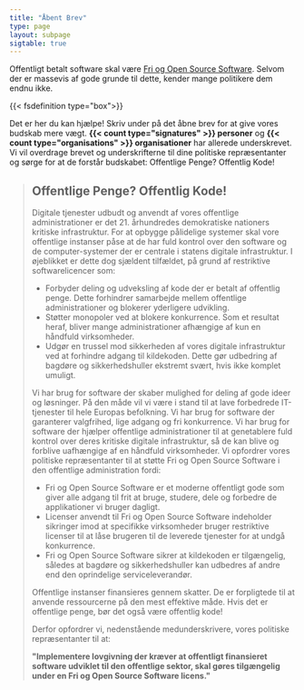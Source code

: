 ```yaml
---
title: "Åbent Brev"
type: page
layout: subpage
sigtable: true
---
```


Offentligt betalt software skal være [Fri og Open Source Software][fs]. Selvom der er massevis af gode grunde til dette, kender mange politikere dem endnu ikke.

{{< fsdefinition type="box">}}

Det er her du kan hjælpe! Skriv under på det åbne brev for at give vores budskab mere vægt. **{{< count type="signatures" >}} personer** og **{{< count type="organisations" >}} organisationer** har allerede underskrevet. Vi vil overdrage brevet og underskrifterne til dine politiske repræsentanter og sørge for at de forstår budskabet: Offentlige Penge? Offentlig Kode!

> ## Offentlige Penge? Offentlig Kode!
> 
> Digitale tjenester udbudt og anvendt af vores offentlige administrationer er det 21. århundredes demokratiske nationers kritiske infrastruktur. For at opbygge pålidelige systemer skal vore offentlige instanser påse at de har fuld kontrol over den software og de computer-systemer der er centrale i statens digitale infrastruktur. I øjeblikket er dette dog sjældent tilfældet, på grund af restriktive softwarelicencer som:
> 
> * Forbyder deling og udveksling af kode der er betalt af offentlig penge. Dette forhindrer samarbejde mellem offentlige administrationer og blokerer yderligere udvikling.
> * Støtter monopoler ved at blokere konkurrence. Som et resultat heraf, bliver mange administrationer afhængige af kun en håndfuld virksomheder.
> * Udgør en trussel mod sikkerheden af vores digitale infrastruktur ved at forhindre adgang til kildekoden. Dette gør udbedring af bagdøre og sikkerhedshuller ekstremt svært, hvis ikke komplet umuligt.
> 
> Vi har brug for software der skaber mulighed for deling af gode ideer og løsninger. På den måde vil vi være i stand til at lave forbedrede IT-tjenester til hele Europas befolkning. Vi har brug for software der garanterer valgfrihed, lige adgang og fri konkurrence. Vi har brug for software der hjælper offentlige administrationer til at genetablere fuld kontrol over deres kritiske digitale infrastruktur, så de kan blive og forblive uafhængige af en håndfuld virksomheder. Vi opfordrer vores politiske repræsentanter til at støtte Fri og Open Source Software i den offentlige administration fordi:
> 
> * Fri og Open Source Software er et moderne offentligt gode som giver alle adgang til frit at bruge, studere, dele og forbedre de applikationer vi bruger dagligt.
> * Licenser anvendt til Fri og Open Source Software indeholder sikringer imod at specifikke virksomheder bruger restriktive licenser til at låse brugeren til de leverede tjenester for at undgå konkurrence.
> * Fri og Open Source Software sikrer at kildekoden er tilgængelig, således at bagdøre og sikkerhedshuller kan udbedres af andre end den oprindelige serviceleverandør.
> 
> Offentlige instanser finansieres gennem skatter. De er forpligtede til at anvende ressourcerne på den mest effektive måde. Hvis det er offentlige penge, bør det også være offentlig kode!
> 
> Derfor opfordrer vi, nedenstående medunderskrivere, vores politiske repræsentanter til at:
> 
> **"Implementere lovgivning der kræver at offentligt finansieret software udviklet til den offentlige sektor, skal gøres tilgængelig under en Fri og Open Source Software licens."**

[fs]: https://fsfe.org/freesoftware/basics/summary.html "Fri software giver enhver ret til at bruge, studere, dele og forbedre softwaren. Denne rettighed understøtter andre fundamentale friheder såsom ytringsfrihed, pressefrihed og retten til privatliv."
